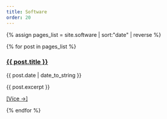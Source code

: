 ```yaml
---
title: Software
order: 20
---
```


{% assign pages_list = site.software | sort:"date" | reverse %}

{% for post in pages_list %}
<div class="katalog">
      <h3><a href="{{ post.url }}">{{ post.title }}</a></h3>
      <p class="datum">{{ post.date | date_to_string }}</p>
      {{ post.excerpt }}
      <p class="cele"><a href="{{ post.url }}">[Více →]</a></p>
</div>
{% endfor %}
